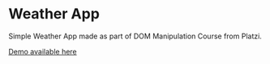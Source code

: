 # Weather App
Simple Weather App made as part of DOM Manipulation Course from Platzi.

[Demo available here](https://carlitoxe.github.io/workshop-weather-app/)
